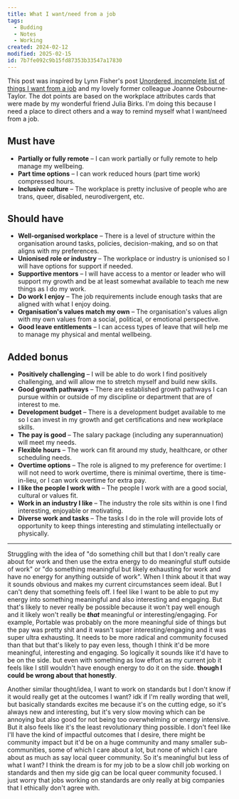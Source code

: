 ```yaml
---
title: What I want/need from a job
tags:
  - Budding
  - Notes
  - Working
created: 2024-02-12
modified: 2025-02-15
id: 7b7fe092c9b15fd87353b33547a17830
---
```


This post was inspired by Lynn Fisher's post [Unordered, incomplete list of things I want from a job](https://lynnandtonic.com/thoughts/entries/unordered-incomplete-list-of-things-i-want-from-a-job/) and my lovely former colleague Joanne Osbourne-Taylor. The dot points are based on the workplace attributes cards that were made by my wonderful friend Julia Birks.
I'm doing this because I need a place to direct others and a way to remind myself what I want/need from a job.

## Must have

- **Partially or fully remote** – I can work partially or fully remote to help manage my wellbeing.
- **Part time options** – I can work reduced hours (part time work) compressed hours.
- **Inclusive culture** – The workplace is pretty inclusive of people who are trans, queer, disabled, neurodivergent, etc.

## Should have

- **Well-organised workplace** – There is a level of structure within the organisation around tasks, policies, decision-making, and so on that aligns with my preferences.
- **Unionised role or industry** – The workplace or industry is unionised so I will have options for support if needed.
- **Supportive mentors** – I will have access to a mentor or leader who will support my growth and be at least somewhat available to teach me new things as I do my work.
- **Do work I enjoy** – The job requirements include enough tasks that are aligned with what I enjoy doing.
- **Organisation's values match my own** – The organisation's values align with my own values from a social, political, or emotional perspective.
- **Good leave entitlements** – I can access types of leave that will help me to manage my physical and mental wellbeing.

## Added bonus

- **Positively challenging** – I will be able to do work I find positively challenging, and will allow me to stretch myself and build new skills.
- **Good growth pathways** – There are established growth pathways I can pursue within or outside of my discipline or department that are of interest to me.
- **Development budget** – There is a development budget available to me so l can invest in my growth and get certifications and new workplace skills.
- **The pay is good** – The salary package (including any superannuation) will meet my needs.
- **Flexible hours** – The work can fit around my study, healthcare, or other scheduling needs.
- **Overtime options** – The role is aligned to my preference for overtime: I will not need to work overtime, there is minimal overtime, there is time-in-lieu, or I can work overtime for extra pay.
- **I like the people I work with** – The people I work with are a good social, cultural or values fit.
- **Work in an industry I like** – The industry the role sits within is one I find interesting, enjoyable or motivating.
- **Diverse work and tasks** – The tasks I do in the role will provide lots of opportunity to keep things interesting and stimulating intellectually or physically.

---

Struggling with the idea of "do something chill but that I don't really care about for work and then use the extra energy to do meaningful stuff outside of work" or "do something meaningful but likely exhausting for work and have no energy for anything outside of work".
When I think about it that way it sounds obvious and makes my current circumstances seem ideal.
But I can't deny that something feels off.
I feel like I want to be able to put my energy into something meaningful and also interesting and engaging. But that's likely to never really be possible because it won't pay well enough and it likely won't really be ***that*** meaningful or interesting/engaging.
For example, Portable was probably on the more meaningful side of things but the pay was pretty shit and it wasn't super interesting/engaging and it was super ultra exhausting.
It needs to be more radical and community focused than that but that's likely to pay even less, though I think it'd be more meaningful, interesting and engaging.
So logically it sounds like it'd have to be on the side. but even with something as low effort as my current job it feels like I still wouldn't have enough energy to do it on the side. **though I could be wrong about that honestly**.

Another similar thought/idea, I want to work on standards but I don't know if it would really get at the outcomes I want? idk if I'm really wording that well, but basically standards excites me because it's on the cutting edge, so it's always new and interesting, but it's very slow moving which can be annoying but also good for not being too overwhelming or energy intensive. 
But it also feels like it's the least revolutionary thing possible. I don't feel like I'll have the kind of impactful outcomes that I desire, there might be community impact but it'd be on a huge community and many smaller sub-communities, some of which I care about a lot, but none of which I care about as much as say local queer community. So it's meaningful but less of what I want? I think the dream is for my job to be a slow chill job working on standards and then my side gig can be local queer community focused. I just worry that jobs working on standards are only really at big companies that I ethically don't agree with.
